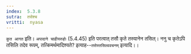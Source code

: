 ```yaml
---
index:  5.3.8
sutra:  तसेश्च
vritti:  nyasa
---
```


`कुत आगत` इति। `अपादाने चाहीयरुहोः` (5.4.45) इति परत्वात् तसौ कृते तस्यानेन तसिल्। ननु च कृतेऽपि तसिलि तदेव रूपम्, तत्किमर्थमादिश्यते? इत्याह--`तसेस्तसिल्ववचनम्` इत्यादि।।

